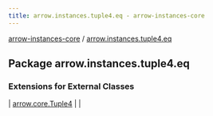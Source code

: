 ```yaml
---
title: arrow.instances.tuple4.eq - arrow-instances-core
---
```


[arrow-instances-core](../index.html) / [arrow.instances.tuple4.eq](./index.html)

## Package arrow.instances.tuple4.eq

### Extensions for External Classes

| [arrow.core.Tuple4](arrow.core.-tuple4/index.html) |  |

